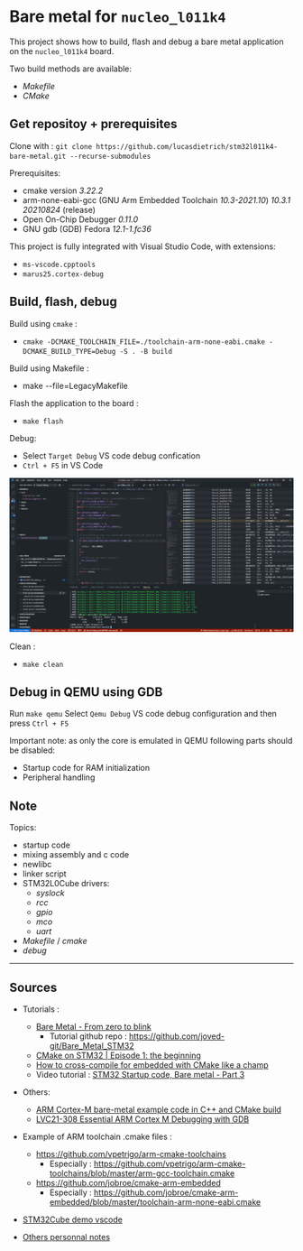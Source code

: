 # Bare metal for `nucleo_l011k4` 

This project shows how to build, flash and debug a bare metal application on the `nucleo_l011k4` board.

Two build methods are available:
- *Makefile*
- *CMake*

## Get repositoy + prerequisites

Clone with : `git clone https://github.com/lucasdietrich/stm32l011k4-bare-metal.git --recurse-submodules`

Prerequisites:
- cmake version *3.22.2*
- arm-none-eabi-gcc (GNU Arm Embedded Toolchain *10.3-2021.10*) *10.3.1 20210824* (release)
- Open On-Chip Debugger *0.11.0*
- GNU gdb (GDB) Fedora *12.1-1.fc36*

This project is fully integrated with Visual Studio Code, with extensions:
- `ms-vscode.cpptools`
- `marus25.cortex-debug`

## Build, flash, debug

Build using `cmake` :
- `cmake -DCMAKE_TOOLCHAIN_FILE=./toolchain-arm-none-eabi.cmake -DCMAKE_BUILD_TYPE=Debug -S . -B build`

Build using Makefile :
- make --file=LegacyMakefile 

Flash the application to the board :
- `make flash`

Debug:
- Select `Target Debug` VS code debug confication
- `Ctrl + F5` in VS Code

![](./pics/linux-arm-debug.png)

Clean : 
- `make clean`

## Debug in QEMU using GDB

Run `make qemu`
Select `Qemu Debug` VS code debug configuration and then press `Ctrl + F5`

Important note: as only the core is emulated in QEMU following parts should be disabled:
- Startup code for RAM initialization
- Peripheral handling

## Note

Topics:
- startup code
- mixing assembly and c code
- newlibc
- linker script
- STM32L0Cube drivers:
  - *syslock*
  - *rcc*
  - *gpio*
  - *mco*
  - *uart*
- *Makefile* / *cmake*
- *debug*

---

## Sources

- Tutorials : 
  - [Bare Metal - From zero to blink](https://linuxembedded.fr/2021/02/bare-metal-from-zero-to-blink)
    - Tutorial github repo : https://github.com/joved-git/Bare_Metal_STM32
  - [CMake on STM32 | Episode 1: the beginning](https://dev.to/younup/cmake-on-stm32-the-beginning-3766)
  - [How to cross-compile for embedded with CMake like a champ](https://kubasejdak.com/how-to-cross-compile-for-embedded-with-cmake-like-a-champ)
  - Video tutorial : [STM32 Startup code, Bare metal - Part 3](https://www.youtube.com/watch?v=7stymN3eYw0)
- Others:
  - [ARM Cortex-M bare-metal example code in C++ and CMake build](https://github.com/cortexm/baremetal)
  - [LVC21-308 Essential ARM Cortex M Debugging with GDB](https://www.youtube.com/watch?v=QQcp8CPjkoY)

- Example of ARM toolchain .cmake files :
  - https://github.com/vpetrigo/arm-cmake-toolchains
    - Especially : https://github.com/vpetrigo/arm-cmake-toolchains/blob/master/arm-gcc-toolchain.cmake
  - https://github.com/jobroe/cmake-arm-embedded
    - Especially : https://github.com/jobroe/cmake-arm-embedded/blob/master/toolchain-arm-none-eabi.cmake
- [STM32Cube demo vscode](https://github.com/EmbeddedGeekYT/egSTM32/tree/vscode)

- [Others personnal notes](./personnal_notes.md)